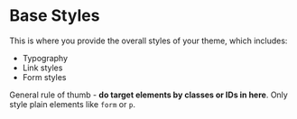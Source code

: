# Base Styles

This is where you provide the overall styles of your theme, which includes:
* Typography
* Link styles
* Form styles

General rule of thumb - **do target elements by classes or IDs in here**.
Only style plain elements like `form` or `p`.